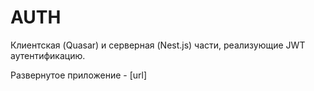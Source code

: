 # AUTH

Клиентская (Quasar) и серверная (Nest.js) части, реализующие JWT аутентификацию.

Развернутое приложение - [url]



